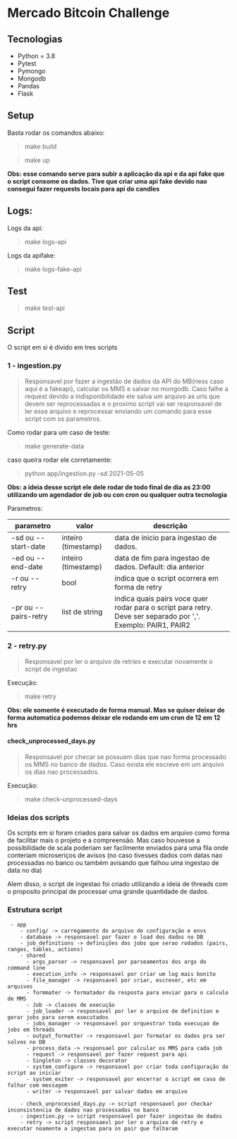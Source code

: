 # Mercado Bitcoin Challenge

## Tecnologias
 - Python = 3.8
 - Pytest
 - Pymongo
 - Mongodb
 - Pandas
 - Flask

## Setup
Basta rodar os comandos abaixo:
> make build

> make up

**Obs: esse comando serve para subir a aplicação da api e da api fake que o script consome os dados. Tive que criar uma api fake devido nao consegui fazer requests locais para api do candles**

## Logs:
Logs da api:
> make logs-api

Logs da apifake:
> make logs-fake-api

## Test
> make test-api

## Script 
O script em si é divido em tres scripts

### 1 - ingestion.py
> Responsavel por fazer a ingestão de dados da API do MB(ness caso aqui é a fakeapi), calcular os MMS e salvar no mongodb. Caso falhe a request devido a indisponibilidade ele salva um arquivo as urls que devem ser reprocessadas e o proximo script vai ser responsavel de ler esse arquivo e reprocessar enviando um comando para esse script com os parametros.

Como rodar para um caso de teste:
> make generate-data

caso queira rodar ele corretamente:
> python app/ingestion.py -sd 2021-05-05

**Obs: a ideia desse script ele dele rodar de todo final de dia as 23:00 utilizando um agendador de job ou con cron ou qualquer outra tecnologia**

Parametros:

parametro | valor | descrição
---------| ------| ---------
-sd ou --start-date | inteiro (timestamp) | data de inicio para ingestao de dados. 
-ed ou --end-date | inteiro (timestamp) | data de fim para ingestao de dados. Default: dia anterior
-r ou --retry | bool | indica que o script ocorrera em forma de retry
-pr ou --pairs-retry | list de string | indica quais pairs voce quer rodar para o script para retry. Deve ser separado por ','. Exemplo: PAIR1, PAIR2


### 2 - retry.py
> Responsavel por ler o arquivo de retries e executar novamente o script de ingestao

Execução:
> make retry

**Obs: ele somente é executado de forma manual. Mas se quiser deixar de forma automatica podemos deixar ele rodando em um cron de 12 em 12 hrs**

#### check_unprocessed_days.py
> Responsavel por checar se possuem dias que nao forma processado os MMS no banco de dados. Caso exista ele escreve em um arquivo os dias nao processados.

Execução:
> make check-unprocessed-days

### Ideias dos scripts
Os scripts em si foram criados para salvar os dados em arquivo como forma de facilitar mais o projeto e a compreensão. Mas caso houvesse a possibilidade de scala poderiam ser facilmente enviados para uma fila onde conteriam microseriços de avisos (no caso tivesses dados com datas nao processadas no banco ou também avisando que falhou uma ingestao de data no dia)

Alem disso, o script de ingestao foi criado utilizando a ideia de threads com o proposito principal de processar uma grande quantidade de dados.


### Estrutura script
```
 - app
    - config/ -> carregamento do arquivo de configuração e envs
    - database -> responsavel por fazer o load dos dados no DB
    - job_definitions -> definições dos jobs que serao rodados (pairs, ranges, tables, actions)
    - shared 
      - args_parser -> responsavel por parseamentos dos args do command line
      - execution_info -> responsavel por criar um log mais bonito
      - file_manager -> responsavel por criar, escrever, etc em arquivos
      - formmater -> formatador da resposta para enviar para o calculo de MMS
      - Job -> classes de execução
      - job_loader -> responsavel por ler o arquivo de definition e gerar jobs para serem executados
      - jobs_manager -> responsavel por orquestrar toda execuçao de jobs em threads
      - output_formatter -> responsavel por formatar os dados pra ser salvos no DB
      - process_data -> responsael por calcular os MMS para cada job
      - request -> responsavel por fazer request para api
      - Singleton -> classes decorator
      - system_configure -> responsavel por criar toda configuração do script ao iniciar
      - system_exiter -> responsavel por encerrar o script em caso de falhar com messagem
      - writer -> responsavel por salvar dados em arquivo

    - check_unprocessed_days.py -> script responsavel por checkar inconsistencia de dados nao processados no banco
    - ingestion.py -> script responsavel por fazer ingestao de dados
    - retry -> script responsaevl por ler o arquivo de retry e executar noamente a ingestao para os pair que falharam 

```
